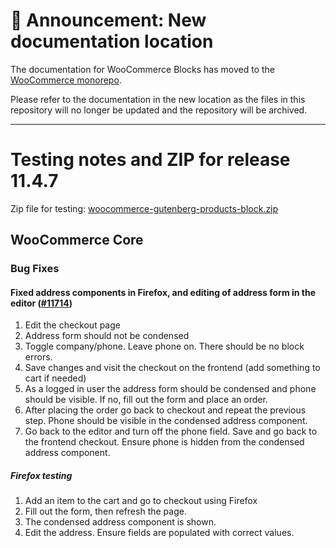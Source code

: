 # 📣 Announcement: New documentation location

The documentation for WooCommerce Blocks has moved to the [WooCommerce monorepo](https://github.com/woocommerce/woocommerce/tree/trunk/plugins/woocommerce-blocks/docs/).

Please refer to the documentation in the new location as the files in this repository will no longer be updated and the repository will be archived.

---

# Testing notes and ZIP for release 11.4.7

Zip file for testing: [woocommerce-gutenberg-products-block.zip](https://github.com/woocommerce/woocommerce-blocks/files/13311913/woocommerce-gutenberg-products-block.zip)

## WooCommerce Core

### Bug Fixes

#### Fixed address components in Firefox, and editing of address form in the editor ([#11714](https://github.com/woocommerce/woocommerce-blocks/pull/11714))

1. Edit the checkout page
2. Address form should not be condensed
3. Toggle company/phone. Leave phone on. There should be no block errors.
4. Save changes and visit the checkout on the frontend (add something to cart if needed)
5. As a logged in user the address form should be condensed and phone should be visible. If no, fill out the form and place an order.
6. After placing the order go back to checkout and repeat the previous step. Phone should be visible in the condensed address component.
7. Go back to the editor and turn off the phone field. Save and go back to the frontend checkout. Ensure phone is hidden from the condensed address component.

##### Firefox testing

1. Add an item to the cart and go to checkout using Firefox
2. Fill out the form, then refresh the page.
3. The condensed address component is shown.
4. Edit the address. Ensure fields are populated with correct values.
